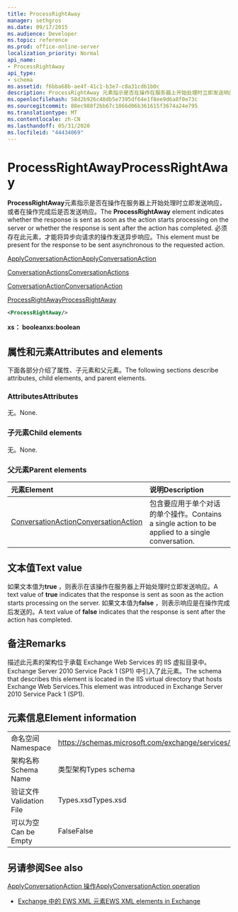 ```yaml
---
title: ProcessRightAway
manager: sethgros
ms.date: 09/17/2015
ms.audience: Developer
ms.topic: reference
ms.prod: office-online-server
localization_priority: Normal
api_name:
- ProcessRightAway
api_type:
- schema
ms.assetid: f6bba68b-ae4f-41c1-b3e7-c8a31cdb1b0c
description: ProcessRightAway 元素指示是否在操作在服务器上开始处理时立即发送响应，或者在操作完成后是否发送响应。 必须存在此元素，才能将异步向请求的操作发送异步响应。
ms.openlocfilehash: 58d2b926c48db5e7395df64e1f8ee9d6a8f0e73c
ms.sourcegitcommit: 88ec988f2bb67c1866d06b361615f3674a24e795
ms.translationtype: MT
ms.contentlocale: zh-CN
ms.lasthandoff: 05/31/2020
ms.locfileid: "44434069"
---
```

# <a name="processrightaway"></a><span data-ttu-id="158eb-104">ProcessRightAway</span><span class="sxs-lookup"><span data-stu-id="158eb-104">ProcessRightAway</span></span>

<span data-ttu-id="158eb-105">**ProcessRightAway**元素指示是否在操作在服务器上开始处理时立即发送响应，或者在操作完成后是否发送响应。</span><span class="sxs-lookup"><span data-stu-id="158eb-105">The **ProcessRightAway** element indicates whether the response is sent as soon as the action starts processing on the server or whether the response is sent after the action has completed.</span></span> <span data-ttu-id="158eb-106">必须存在此元素，才能将异步向请求的操作发送异步响应。</span><span class="sxs-lookup"><span data-stu-id="158eb-106">This element must be present for the response to be sent asynchronous to the requested action.</span></span> 
  
[<span data-ttu-id="158eb-107">ApplyConversationAction</span><span class="sxs-lookup"><span data-stu-id="158eb-107">ApplyConversationAction</span></span>](applyconversationaction.md)
  
[<span data-ttu-id="158eb-108">ConversationActions</span><span class="sxs-lookup"><span data-stu-id="158eb-108">ConversationActions</span></span>](conversationactions.md)
  
[<span data-ttu-id="158eb-109">ConversationAction</span><span class="sxs-lookup"><span data-stu-id="158eb-109">ConversationAction</span></span>](conversationaction.md)
  
[<span data-ttu-id="158eb-110">ProcessRightAway</span><span class="sxs-lookup"><span data-stu-id="158eb-110">ProcessRightAway</span></span>](processrightaway.md)
  
```XML
<ProcessRightAway/>
```

 <span data-ttu-id="158eb-111">**xs： boolean**</span><span class="sxs-lookup"><span data-stu-id="158eb-111">**xs:boolean**</span></span>
## <a name="attributes-and-elements"></a><span data-ttu-id="158eb-112">属性和元素</span><span class="sxs-lookup"><span data-stu-id="158eb-112">Attributes and elements</span></span>

<span data-ttu-id="158eb-113">下面各部分介绍了属性、子元素和父元素。</span><span class="sxs-lookup"><span data-stu-id="158eb-113">The following sections describe attributes, child elements, and parent elements.</span></span>
  
### <a name="attributes"></a><span data-ttu-id="158eb-114">Attributes</span><span class="sxs-lookup"><span data-stu-id="158eb-114">Attributes</span></span>

<span data-ttu-id="158eb-115">无。</span><span class="sxs-lookup"><span data-stu-id="158eb-115">None.</span></span>
  
### <a name="child-elements"></a><span data-ttu-id="158eb-116">子元素</span><span class="sxs-lookup"><span data-stu-id="158eb-116">Child elements</span></span>

<span data-ttu-id="158eb-117">无。</span><span class="sxs-lookup"><span data-stu-id="158eb-117">None.</span></span>
  
### <a name="parent-elements"></a><span data-ttu-id="158eb-118">父元素</span><span class="sxs-lookup"><span data-stu-id="158eb-118">Parent elements</span></span>

|<span data-ttu-id="158eb-119">**元素**</span><span class="sxs-lookup"><span data-stu-id="158eb-119">**Element**</span></span>|<span data-ttu-id="158eb-120">**说明**</span><span class="sxs-lookup"><span data-stu-id="158eb-120">**Description**</span></span>|
|:-----|:-----|
|[<span data-ttu-id="158eb-121">ConversationAction</span><span class="sxs-lookup"><span data-stu-id="158eb-121">ConversationAction</span></span>](conversationaction.md) <br/> |<span data-ttu-id="158eb-122">包含要应用于单个对话的单个操作。</span><span class="sxs-lookup"><span data-stu-id="158eb-122">Contains a single action to be applied to a single conversation.</span></span>  <br/> |
   
## <a name="text-value"></a><span data-ttu-id="158eb-123">文本值</span><span class="sxs-lookup"><span data-stu-id="158eb-123">Text value</span></span>

<span data-ttu-id="158eb-124">如果文本值为**true** ，则表示在该操作在服务器上开始处理时立即发送响应。</span><span class="sxs-lookup"><span data-stu-id="158eb-124">A text value of **true** indicates that the response is sent as soon as the action starts processing on the server.</span></span> <span data-ttu-id="158eb-125">如果文本值为**false** ，则表示响应是在操作完成后发送的。</span><span class="sxs-lookup"><span data-stu-id="158eb-125">A text value of **false** indicates that the response is sent after the action has completed.</span></span> 
  
## <a name="remarks"></a><span data-ttu-id="158eb-126">备注</span><span class="sxs-lookup"><span data-stu-id="158eb-126">Remarks</span></span>

<span data-ttu-id="158eb-127">描述此元素的架构位于承载 Exchange Web Services 的 IIS 虚拟目录中。Exchange Server 2010 Service Pack 1 (SP1) 中引入了此元素。</span><span class="sxs-lookup"><span data-stu-id="158eb-127">The schema that describes this element is located in the IIS virtual directory that hosts Exchange Web Services.This element was introduced in Exchange Server 2010 Service Pack 1 (SP1).</span></span>
  
## <a name="element-information"></a><span data-ttu-id="158eb-128">元素信息</span><span class="sxs-lookup"><span data-stu-id="158eb-128">Element information</span></span>

|||
|:-----|:-----|
|<span data-ttu-id="158eb-129">命名空间</span><span class="sxs-lookup"><span data-stu-id="158eb-129">Namespace</span></span>  <br/> |https://schemas.microsoft.com/exchange/services/2006/types  <br/> |
|<span data-ttu-id="158eb-130">架构名称</span><span class="sxs-lookup"><span data-stu-id="158eb-130">Schema Name</span></span>  <br/> |<span data-ttu-id="158eb-131">类型架构</span><span class="sxs-lookup"><span data-stu-id="158eb-131">Types schema</span></span>  <br/> |
|<span data-ttu-id="158eb-132">验证文件</span><span class="sxs-lookup"><span data-stu-id="158eb-132">Validation File</span></span>  <br/> |<span data-ttu-id="158eb-133">Types.xsd</span><span class="sxs-lookup"><span data-stu-id="158eb-133">Types.xsd</span></span>  <br/> |
|<span data-ttu-id="158eb-134">可以为空</span><span class="sxs-lookup"><span data-stu-id="158eb-134">Can be Empty</span></span>  <br/> |<span data-ttu-id="158eb-135">False</span><span class="sxs-lookup"><span data-stu-id="158eb-135">False</span></span>  <br/> |
   
## <a name="see-also"></a><span data-ttu-id="158eb-136">另请参阅</span><span class="sxs-lookup"><span data-stu-id="158eb-136">See also</span></span>



[<span data-ttu-id="158eb-137">ApplyConversationAction 操作</span><span class="sxs-lookup"><span data-stu-id="158eb-137">ApplyConversationAction operation</span></span>](applyconversationaction-operation.md)


- [<span data-ttu-id="158eb-138">Exchange 中的 EWS XML 元素</span><span class="sxs-lookup"><span data-stu-id="158eb-138">EWS XML elements in Exchange</span></span>](ews-xml-elements-in-exchange.md)

